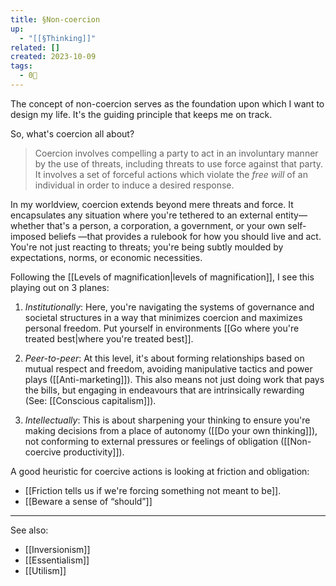 ```yaml
---
title: §Non-coercion
up:
  - "[[§Thinking]]"
related: []
created: 2023-10-09
tags:
  - 0🌲
---
```

The concept of non-coercion serves as the foundation upon which I want to design my life. It's the guiding principle that keeps me on track.

So, what's coercion all about? 

> Coercion involves compelling a party to act in an involuntary manner by the use of threats, including threats to use force against that party. It involves a set of forceful actions which violate the *free will* of an individual in order to induce a desired response.

In my worldview, coercion extends beyond mere threats and force. It encapsulates any situation where you're tethered to an external entity—whether that's a person, a corporation, a government, or your own self-imposed beliefs —that provides a rulebook for how you should live and act. You're not just reacting to threats; you're being subtly moulded by expectations, norms, or economic necessities.

Following the [[Levels of magnification|levels of magnification]], I see this playing out on 3 planes:

 1. *Institutionally*: Here, you're navigating the systems of governance and societal structures in a way that minimizes coercion and maximizes personal freedom. Put yourself in environments [[Go where you're treated best|where you're treated best]].

 2. *Peer-to-peer*: At this level, it's about forming relationships based on mutual respect and freedom, avoiding manipulative tactics and power plays ([[Anti-marketing]]). This also means not just doing work that pays the bills, but engaging in endeavours that are intrinsically rewarding (See: [[Conscious capitalism]]).

 3. *Intellectually*: This is about sharpening your thinking to ensure you're making decisions from a place of autonomy ([[Do your own thinking]]), not conforming to external pressures or feelings of obligation ([[Non-coercive productivity]]). 

A good heuristic for coercive actions is looking at friction and obligation:

- [[Friction tells us if we're forcing something not meant to be]].
- [[Beware a sense of “should”]]

---

See also:
- [[Inversionism]]
- [[Essentialism]]
- [[Utilism]]
